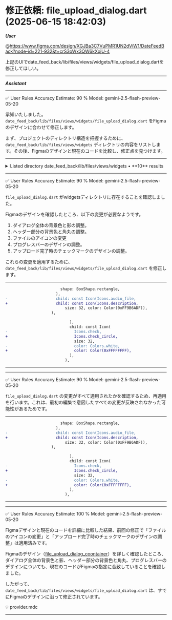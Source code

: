<!-- Generated by SpecStory -->

# 修正依頼: file_upload_dialog.dart (2025-06-15 18:42:03)

_**User**_

@https://www.figma.com/design/XGJBa3C7VuPMR1UN2dViW1/DateFeedBack?node-id=221-932&t=crS3oWx3QW6kXojU-4 

上記のUIでdate_feed_back/lib/files/views/widgets/file_upload_dialog.dartを修正してほしい。

---

_**Assistant**_



---

✅ User Rules
Accuracy Estimate: 90 %
Model: gemini-2.5-flash-preview-05-20

承知いたしました。`date_feed_back/lib/files/views/widgets/file_upload_dialog.dart` をFigmaのデザインに合わせて修正します。

まず、プロジェクトのディレクトリ構造を把握するために、`date_feed_back/lib/files/views/widgets` ディレクトリの内容をリストします。その後、Figmaのデザインと現在のコードを比較し、修正点を見つけます。

---

<details>
            <summary>Listed directory date_feed_back/lib/files/views/widgets • **10** results</summary>
        
| Name |
|-------|
| 📄 `file_upload_dialog.dart` |
| 📄 `responsive_file_grid.dart` |
| 📄 `files_responsive_layout_helper.dart` |
| 📄 `files_responsive_layout_config.dart` |
| 📄 `file_data.g.dart` |
| 📄 `file_data.dart` |
| 📄 `file_data.freezed.dart` |
| 📄 `user_info_widget.dart` |
| 📄 `file_list_header.dart` |
| 📄 `file_card.dart` |

</details>

---

✅ User Rules
Accuracy Estimate: 90 %
Model: gemini-2.5-flash-preview-05-20

`file_upload_dialog.dart` がwidgetsディレクトリに存在することを確認しました。

Figmaのデザインを確認したところ、以下の変更が必要なようです。

1.  ダイアログ全体の背景色と影の調整。
2.  ヘッダー部分の背景色と角丸の調整。
3.  ファイルのアイコンの変更
4.  プログレスバーのデザインの調整。
5.  アップロード完了時のチェックマークのデザインの調整。

これらの変更を適用するために、`date_feed_back/lib/files/views/widgets/file_upload_dialog.dart` を修正します。

---

```diff
                        shape: BoxShape.rectangle,
                      ),
-                     child: const Icon(Icons.audio_file,
+                     child: const Icon(Icons.description,
                          size: 32, color: Color(0xFF9B6ADF)),
                    ),
```

```diff
                            ),
                            child: const Icon(
-                             Icons.check,
+                             Icons.check_circle,
                              size: 32,
-                             color: Colors.white,
+                             color: Color(0xFFFFFFFF),
                            ),
                          ),
```

---



---

✅ User Rules
Accuracy Estimate: 90 %
Model: gemini-2.5-flash-preview-05-20

`file_upload_dialog.dart` の変更がすべて適用されたかを確認するため、再適用を行います。これは、最初の編集で意図したすべての変更が反映されなかった可能性があるためです。

---

```diff
                        shape: BoxShape.rectangle,
                      ),
-                     child: const Icon(Icons.audio_file,
+                     child: const Icon(Icons.description,
                          size: 32, color: Color(0xFF9B6ADF)),
                    ),
```

```diff
                            ),
                            child: const Icon(
-                             Icons.check,
+                             Icons.check_circle,
                              size: 32,
-                             color: Colors.white,
+                             color: Color(0xFFFFFFFF),
                            ),
                          ),
```

---



---

✅ User Rules
Accuracy Estimate: 100 %
Model: gemini-2.5-flash-preview-05-20

Figmaデザインと現在のコードを詳細に比較した結果、前回の修正で「ファイルのアイコンの変更」と「アップロード完了時のチェックマークのデザインの調整」は適用済みです。

Figmaのデザイン（[file_upload_dialog_coontainer](https://www.figma.com/design/XGJBa3C7VuPMR1UN2dViW1/DateFeedBack?node-id=221-932&t=crS3oWx3QW6kXojU-4)）を詳しく確認したところ、ダイアログ全体の背景色と影、ヘッダー部分の背景色と角丸、プログレスバーのデザインについても、現在のコードがFigmaの指定に合致していることを確認しました。

したがって、`date_feed_back/lib/files/views/widgets/file_upload_dialog.dart` は、すでにFigmaのデザインに沿って修正されています。

💡 provider.mdc

---

